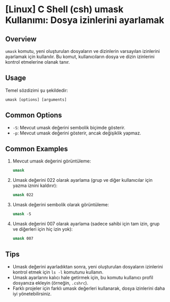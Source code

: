 # [Linux] C Shell (csh) umask Kullanımı: Dosya izinlerini ayarlamak

## Overview
`umask` komutu, yeni oluşturulan dosyaların ve dizinlerin varsayılan izinlerini ayarlamak için kullanılır. Bu komut, kullanıcıların dosya ve dizin izinlerini kontrol etmelerine olanak tanır.

## Usage
Temel sözdizimi şu şekildedir:
```
umask [options] [arguments]
```

## Common Options
- `-S`: Mevcut umask değerini sembolik biçimde gösterir.
- `-p`: Mevcut umask değerini gösterir, ancak değişiklik yapmaz.

## Common Examples
1. Mevcut umask değerini görüntüleme:
   ```csh
   umask
   ```

2. Umask değerini 022 olarak ayarlama (grup ve diğer kullanıcılar için yazma iznini kaldırır):
   ```csh
   umask 022
   ```

3. Umask değerini sembolik olarak görüntüleme:
   ```csh
   umask -S
   ```

4. Umask değerini 007 olarak ayarlama (sadece sahibi için tam izin, grup ve diğerleri için hiç izin yok):
   ```csh
   umask 007
   ```

## Tips
- Umask değerini ayarladıktan sonra, yeni oluşturulan dosyaların izinlerini kontrol etmek için `ls -l` komutunu kullanın.
- Umask ayarlarını kalıcı hale getirmek için, bu komutu kullanıcı profil dosyanıza ekleyin (örneğin, `.cshrc`).
- Farklı projeler için farklı umask değerleri kullanarak, dosya izinlerini daha iyi yönetebilirsiniz.
